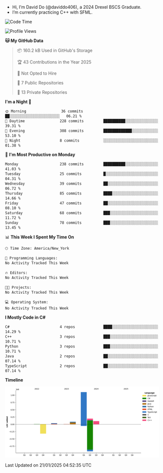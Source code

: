 - Hi, I’m David Do (@daviddo406), a 2024 Drexel BSCS Graduate.
- I’m currently practicing C++ with SFML.


<!--START_SECTION:waka-->
![Code Time](http://img.shields.io/badge/Code%20Time-0%20secs-blue)

![Profile Views](http://img.shields.io/badge/Profile%20Views-0-blue)

**🐱 My GitHub Data** 

> 📦 160.2 kB Used in GitHub's Storage 
 > 
> 🏆 43 Contributions in the Year 2025
 > 
> 🚫 Not Opted to Hire
 > 
> 📜 7 Public Repositories 
 > 
> 🔑 13 Private Repositories 
 > 
**I'm a Night 🦉** 

```text
🌞 Morning                36 commits          ██░░░░░░░░░░░░░░░░░░░░░░░   06.21 % 
🌆 Daytime                228 commits         ██████████░░░░░░░░░░░░░░░   39.31 % 
🌃 Evening                308 commits         █████████████░░░░░░░░░░░░   53.10 % 
🌙 Night                  8 commits           ░░░░░░░░░░░░░░░░░░░░░░░░░   01.38 % 
```
📅 **I'm Most Productive on Monday** 

```text
Monday                   238 commits         ██████████░░░░░░░░░░░░░░░   41.03 % 
Tuesday                  25 commits          █░░░░░░░░░░░░░░░░░░░░░░░░   04.31 % 
Wednesday                39 commits          ██░░░░░░░░░░░░░░░░░░░░░░░   06.72 % 
Thursday                 85 commits          ████░░░░░░░░░░░░░░░░░░░░░   14.66 % 
Friday                   47 commits          ██░░░░░░░░░░░░░░░░░░░░░░░   08.10 % 
Saturday                 68 commits          ███░░░░░░░░░░░░░░░░░░░░░░   11.72 % 
Sunday                   78 commits          ███░░░░░░░░░░░░░░░░░░░░░░   13.45 % 
```


📊 **This Week I Spent My Time On** 

```text
🕑︎ Time Zone: America/New_York

💬 Programming Languages: 
No Activity Tracked This Week

🔥 Editors: 
No Activity Tracked This Week

🐱‍💻 Projects: 
No Activity Tracked This Week

💻 Operating System: 
No Activity Tracked This Week
```

**I Mostly Code in C#** 

```text
C#                       4 repos             ████░░░░░░░░░░░░░░░░░░░░░   14.29 % 
C++                      3 repos             ███░░░░░░░░░░░░░░░░░░░░░░   10.71 % 
Python                   3 repos             ███░░░░░░░░░░░░░░░░░░░░░░   10.71 % 
Java                     2 repos             ██░░░░░░░░░░░░░░░░░░░░░░░   07.14 % 
TypeScript               2 repos             ██░░░░░░░░░░░░░░░░░░░░░░░   07.14 % 
```



**Timeline**

![Lines of Code chart](https://raw.githubusercontent.com/daviddo406/daviddo406/main/assets/bar_graph.png)


 Last Updated on 21/01/2025 04:52:35 UTC
<!--END_SECTION:waka-->
